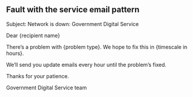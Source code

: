 ## Fault with the service email pattern

Subject: Network is down: Government Digital Service

Dear {recipient name}

There’s a problem with {problem type}. We hope to fix this in {timescale in hours}. 

We’ll send you update emails every hour until the problem’s fixed.

Thanks for your patience.

Government Digital Service team


